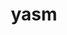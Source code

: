 ---
title: "yasm"
layout: cache
categories: [package, v0.18.1]
meta: {"versions": ["1.3.0"], "compilers": ["gcc@=7.3.1", "gcc@=7.5.0"], "oss": ["amzn2", "ubuntu18.04"], "platforms": ["linux"], "targets": ["aarch64", "graviton2", "x86_64", "x86_64_v3", "x86_64_v4"], "stacks": ["aws-ahug", "aws-ahug-aarch64", "aws-isc", "aws-isc-aarch64", "e4s", "root"], "num_specs": 5, "num_specs_by_stack": {"aws-ahug": 2, "aws-isc": 2, "root": 5, "aws-ahug-aarch64": 2, "aws-isc-aarch64": 2, "e4s": 1}}
spec_details: [{"hash": "326wqq7x6uzrvg5sw6halrs5y6obib7x", "compiler": "gcc@=7.3.1", "versions": ["1.3.0"], "os": "amzn2", "platform": "linux", "target": "x86_64_v3", "variants": [], "stacks": ["aws-ahug", "aws-isc", "root"], "size": "-", "tarball": "https://binaries.spack.io/releases/v0.18.1/build_cache/linux-amzn2-x86_64_v3/gcc-7.3.1/yasm-1.3.0/linux-amzn2-x86_64_v3-gcc-7.3.1-yasm-1.3.0-326wqq7x6uzrvg5sw6halrs5y6obib7x.spack"}, {"hash": "65ycfz54p7le4muvvjavwo2cpsolsicq", "compiler": "gcc@=7.3.1", "versions": ["1.3.0"], "os": "amzn2", "platform": "linux", "target": "aarch64", "variants": [], "stacks": ["aws-ahug-aarch64", "aws-isc-aarch64", "root"], "size": "-", "tarball": "https://binaries.spack.io/releases/v0.18.1/build_cache/linux-amzn2-aarch64/gcc-7.3.1/yasm-1.3.0/linux-amzn2-aarch64-gcc-7.3.1-yasm-1.3.0-65ycfz54p7le4muvvjavwo2cpsolsicq.spack"}, {"hash": "j5j2rhudpzrkdmm5xwitvrnagokzakhx", "compiler": "gcc@=7.3.1", "versions": ["1.3.0"], "os": "amzn2", "platform": "linux", "target": "graviton2", "variants": [], "stacks": ["aws-ahug-aarch64", "aws-isc-aarch64", "root"], "size": "-", "tarball": "https://binaries.spack.io/releases/v0.18.1/build_cache/linux-amzn2-graviton2/gcc-7.3.1/yasm-1.3.0/linux-amzn2-graviton2-gcc-7.3.1-yasm-1.3.0-j5j2rhudpzrkdmm5xwitvrnagokzakhx.spack"}, {"hash": "7jelixlp5pkbv364a5aoif26rqhiyp2o", "compiler": "gcc@=7.5.0", "versions": ["1.3.0"], "os": "ubuntu18.04", "platform": "linux", "target": "x86_64", "variants": [], "stacks": ["e4s", "root"], "size": "-", "tarball": "https://binaries.spack.io/releases/v0.18.1/build_cache/linux-ubuntu18.04-x86_64/gcc-7.5.0/yasm-1.3.0/linux-ubuntu18.04-x86_64-gcc-7.5.0-yasm-1.3.0-7jelixlp5pkbv364a5aoif26rqhiyp2o.spack"}, {"hash": "sbmuirmsohtugdkwrpjpu5v4k4lxvfwe", "compiler": "gcc@=7.3.1", "versions": ["1.3.0"], "os": "amzn2", "platform": "linux", "target": "x86_64_v4", "variants": [], "stacks": ["aws-ahug", "aws-isc", "root"], "size": "-", "tarball": "https://binaries.spack.io/releases/v0.18.1/build_cache/linux-amzn2-x86_64_v4/gcc-7.3.1/yasm-1.3.0/linux-amzn2-x86_64_v4-gcc-7.3.1-yasm-1.3.0-sbmuirmsohtugdkwrpjpu5v4k4lxvfwe.spack"}]
---